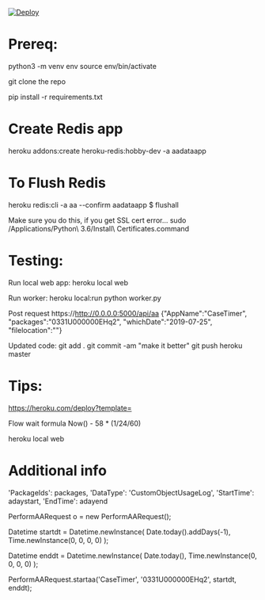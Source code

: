 [![Deploy](https://www.herokucdn.com/deploy/button.svg)](https://heroku.com/deploy?template=https://github.com/kamipatel/aadataapp)

Prereq:
=============================
python3 -m venv env
source env/bin/activate

git clone the repo

pip install -r requirements.txt 

# Create Redis app
heroku addons:create heroku-redis:hobby-dev -a aadataapp
# To Flush Redis
heroku redis:cli -a aa --confirm aadataapp
$ flushall

Make sure you do this, if you get SSL cert error...
sudo /Applications/Python\ 3.6/Install\ Certificates.command

Testing:
=============================
Run local web app:
heroku local web

Run worker:
heroku local:run python worker.py

Post request
https://http://0.0.0.0:5000/api/aa
{"AppName":"CaseTimer", "packages":"0331U000000EHq2", "whichDate":"2019-07-25", "filelocation":""}

Updated code:
git add .
git commit -am "make it better"
git push heroku master


Tips:
=============================
https://heroku.com/deploy?template=

Flow wait formula
Now() - 58 * (1/24/60)

heroku local web


Additional info
================
'PackageIds': packages,
        'DataType': 'CustomObjectUsageLog',
        'StartTime': adaystart,
        'EndTime': adayend

PerformAARequest o = new PerformAARequest();

Datetime startdt = Datetime.newInstance(
    Date.today().addDays(-1),
    Time.newInstance(0, 0, 0, 0)
);

Datetime enddt = Datetime.newInstance(
    Date.today(),
    Time.newInstance(0, 0, 0, 0)
);

PerformAARequest.startaa('CaseTimer', '0331U000000EHq2', startdt,  enddt);
